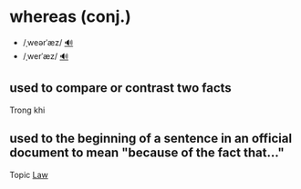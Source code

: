 # whereas (conj.)

- /ˌweərˈæz/ [🔊](https://www.oxfordlearnersdictionaries.com/media/english/uk_pron/w/whe/where/whereas__gb_2.mp3)
- /ˌwerˈæz/ [🔊](https://www.oxfordlearnersdictionaries.com/media/english/us_pron/w/whe/where/whereas__us_1_rr.mp3)

## used to compare or contrast two facts

Trong khi

## used to the beginning of a sentence in an official document to mean "because of the fact that..."

Topic [Law](../topics/law-and-justice.md#law--justice)